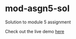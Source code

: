 # mod-asgn5-sol
Solution to module 5 assignment

Check out the live demo [here](https://anshhb.github.io/mod-asgn5-sol/index.html)
